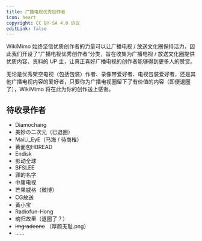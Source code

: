 ```yaml
---
title: 广播电视优秀创作者
icon: heart
copyright: CC BY-SA 4.0 协议
editLink: false
---
```


WikiMimo 始终坚信优质创作者的力量可以让广播电视 / 放送文化圈保持活力，因此我们开设了“广播电视优秀创作者”分类，旨在收集为广播电视 / 放送文化圈提供优质内容、资料的 UP 主，让真正喜好广播电视的创作者能够得到更多人的赞赏。

无论是优秀架空电视（包括包装）作者、录像带爱好者、电视包装爱好者，还是其他广播电视内容的爱好者，只要你为广播电视圈留下了有价值的内容（即便退圈了），WikiMimo 将在此为你的创作送上感谢。

## 待收录作者

- Diamochang
- 美妙の二次元（已退圈）
- MaiLi_EyE（马海 / 待商榷）
- 黄面包HBREAD
- Endisk
- 影动全球
- BFSLEE
- 罪的名字
- 中庸电视
- 芒果威格（微博）
- CG放送
- 黃小宝
- Radiofun-Hong
- 魂归故里（退圈了？）
- ~~imgradeone~~ （厚颜无耻.png）
- ……
<!-- - BaiVideo（他又不是广播电视爱好者） -->

